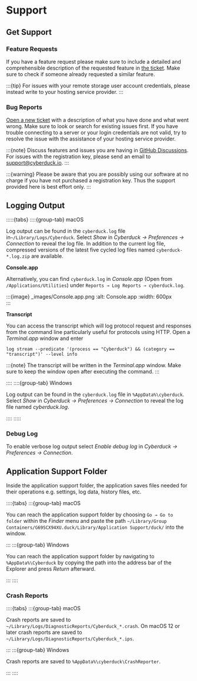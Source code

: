 Support
====

## Get Support

### Feature Requests

If you have a feature request please make sure to include a detailed and comprehensible description of the requested feature in [the ticket](https://github.com/iterate-ch/cyberduck/issues/new/choose). Make sure to check if someone already requested a similar feature.

:::{tip}
For issues with your remote storage user account credentials, please instead write to your hosting service provider. 
:::

### Bug Reports

[Open a new ticket](https://github.com/iterate-ch/cyberduck/issues/new/choose) with a description of what you have done and what went wrong. Make sure to look or search for existing issues first. If you have trouble connecting to a server or your login credentials are not valid, try to resolve the issue with the assistance of your hosting service provider.

:::{note}
Discuss features and issues you are having in [GitHub Discussions](https://github.com/iterate-ch/cyberduck/discussions). For issues with the registration key, please send an email to [support@cyberduck.io](mailto:support@cyberduck.io).
:::

:::{warning}
Please be aware that you are possibly using our software at no charge if you have not purchased a registration key. Thus the support provided here is best effort only.
:::

## Logging Output

:::::{tabs}
::::{group-tab} macOS

Log output can be found in the `cyberduck.log` file in`~/Library/Logs/Cyberduck`. Select _Show_ in _Cyberduck → Preferences → Connection_ to reveal the log file. In addition to the current log file, compressed versions of the latest five cycled log files named `cyberduck-*.log.zip` are available.

**Console.app**

Alternatively, you can find `cyberduck.log` in *Console.app* (Open from `/Applications/Utilities`) under `Reports → Log Reports → cyberduck.log`.

:::{image} _images/Console.app.png
:alt: Console.app
:width: 600px  
:::

**Transcript**

You can access the transcript which will log protocol request and responses from the command line particularly useful for protocols using HTTP. Open a *Terminal.app* window and enter 

`log stream --predicate '(process == "Cyberduck") && (category == "transcript")' --level info`

:::{note}
The transcript will be written in the *Terminal.app* window. Make sure to keep the window open after executing the command.
:::

::::
::::{group-tab} Windows

Log output can be found in the `cyberduck.log` file in `%AppData%\cyberduck`. Select _Show_ in _Cyberduck → Preferences → Connection_ to reveal the log file named *cyberduck.log*.

::::
:::::

### Debug Log

To enable verbose log output select _Enable debug log_ in _Cyberduck → Preferences → Connection_.

## Application Support Folder

Inside the application support folder, the application saves files needed for their operations e.g. settings, log data, history files, etc.

::::{tabs}
:::{group-tab} macOS

You can reach the application support folder by choosing `Go → Go to folder` within the *Finder* menu and paste the path `~/Library/Group Containers/G69SCX94XU.duck/Library/Application Support/duck/` into the window.

:::
:::{group-tab} Windows

You can reach the application support folder by navigating to `%AppData%\Cyberduck` by copying the path into the address bar of the Explorer and press *Return* afterward.

:::
::::

### Crash Reports

::::{tabs}
:::{group-tab} macOS

Crash reports are saved to `~/Library/Logs/DiagnosticReports/Cyberduck_*.crash`. On macOS 12 or later crash reports are saved to `~/Library/Logs/DiagnosticReports/Cyberduck_*.ips`.

:::
:::{group-tab} Windows

Crash reports are saved to `%AppData%\cyberduck\CrashReporter`.

:::
::::
